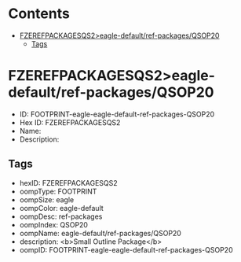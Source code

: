 



Contents
========

* [FZEREFPACKAGESQS2>eagle-default/ref-packages/QSOP20](#fzerefpackagesqs2eagle-defaultref-packagesqsop20)
	* [Tags](#tags)

# FZEREFPACKAGESQS2>eagle-default/ref-packages/QSOP20

- ID: FOOTPRINT-eagle-eagle-default-ref-packages-QSOP20
- Hex ID: FZEREFPACKAGESQS2
- Name: 
- Description: 

## Tags

- hexID: FZEREFPACKAGESQS2
- oompType: FOOTPRINT
- oompSize: eagle
- oompColor: eagle-default
- oompDesc: ref-packages
- oompIndex: QSOP20
- oompName: eagle-default/ref-packages/QSOP20
- description: &lt;b&gt;Small Outline Package&lt;/b&gt;
- oompID: FOOTPRINT-eagle-eagle-default-ref-packages-QSOP20
